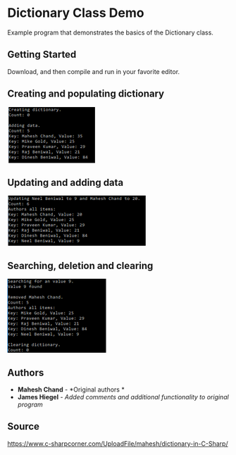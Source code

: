 # Dictionary Class Demo

Example program that demonstrates the basics of the Dictionary class.

## Getting Started

Download, and then compile and run in your favorite editor.

## Creating and populating dictionary
![create dictionary](https://github.com/JamesHiegel/CSharp_Portfolio/blob/master/DictionaryDemo/img/start.PNG)

## Updating and adding data
![update and add](https://github.com/JamesHiegel/CSharp_Portfolio/blob/master/DictionaryDemo/img/update.PNG)

## Searching, deletion and clearing
![search, delete and clear](https://github.com/JamesHiegel/CSharp_Portfolio/blob/master/DictionaryDemo/img/end.PNG)

## Authors

* **Mahesh Chand** - *Original authors *
* **James Hiegel** - *Added comments and additional functionality to original program*

## Source

https://www.c-sharpcorner.com/UploadFile/mahesh/dictionary-in-C-Sharp/
